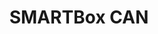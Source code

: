 ---
title: SMARTBox CAN
layout: bundle
image: '/guides/images/devices/device-list/smartbox-can.jpg'
---
